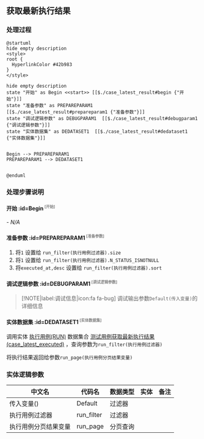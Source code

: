 ## 获取最新执行结果 <!-- {docsify-ignore-all} -->

   

### 处理过程

```plantuml
@startuml
hide empty description
<style>
root {
  HyperlinkColor #42b983
}
</style>

hide empty description
state "开始" as Begin <<start>> [[$./case_latest_result#begin {"开始"}]]
state "准备参数" as PREPAREPARAM1  [[$./case_latest_result#prepareparam1 {"准备参数"}]]
state "调试逻辑参数" as DEBUGPARAM1  [[$./case_latest_result#debugparam1 {"调试逻辑参数"}]]
state "实体数据集" as DEDATASET1  [[$./case_latest_result#dedataset1 {"实体数据集"}]]


Begin --> PREPAREPARAM1
PREPAREPARAM1 --> DEDATASET1


@enduml
```


### 处理步骤说明

#### 开始 :id=Begin<sup class="footnote-symbol"> <font color=gray size=1>[开始]</font></sup>



*- N/A*
#### 准备参数 :id=PREPAREPARAM1<sup class="footnote-symbol"> <font color=gray size=1>[准备参数]</font></sup>



1. 将`1` 设置给  `run_filter(执行用例过滤器).size`
2. 将`1` 设置给  `run_filter(执行用例过滤器).N_STATUS_ISNOTNULL`
3. 将`executed_at,desc` 设置给  `run_filter(执行用例过滤器).sort`

#### 调试逻辑参数 :id=DEBUGPARAM1<sup class="footnote-symbol"> <font color=gray size=1>[调试逻辑参数]</font></sup>



> [!NOTE|label:调试信息|icon:fa fa-bug]
> 调试输出参数`Default(传入变量)`的详细信息


#### 实体数据集 :id=DEDATASET1<sup class="footnote-symbol"> <font color=gray size=1>[实体数据集]</font></sup>



调用实体 [执行用例(RUN)](module/TestMgmt/run.md) 数据集合 [测试用例获取最新执行结果(case_latest_executed)](module/TestMgmt/run#数据集合) ，查询参数为`run_filter(执行用例过滤器)`

将执行结果返回给参数`run_page(执行用例分页结果变量)`



### 实体逻辑参数

|    中文名   |    代码名    |  数据类型    |  实体   |备注 |
| --------| --------| -------- | -------- | --------   |
|传入变量(<i class="fa fa-check"/></i>)|Default|过滤器|||
|执行用例过滤器|run_filter|过滤器|||
|执行用例分页结果变量|run_page|分页查询|||
